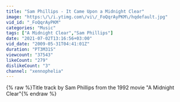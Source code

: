 ```yaml
---
title: "Sam Phillips - It Came Upon a Midnight Clear"
image: "https:\/\/i.ytimg.com\/vi\/_FoQqrAyPKM\/hqdefault.jpg"
vid_id: "_FoQqrAyPKM"
categories: "Music"
tags: ["A Midnight Clear","Sam Phillips"]
date: "2021-07-02T13:16:56+03:00"
vid_date: "2009-05-31T04:41:01Z"
duration: "PT3M31S"
viewcount: "37543"
likeCount: "279"
dislikeCount: "3"
channel: "xennophelia"
---
```

{% raw %}Title track by Sam Phillips from the 1992 movie &quot;A Midnight Clear&quot;{% endraw %}
